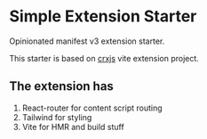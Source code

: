 # Simple Extension Starter
Opinionated manifest v3 extension starter.

This starter is based on [crxjs](https://github.com/crxjs) vite extension project.

## The extension has
1. React-router for content script routing
2. Tailwind for styling
3. Vite for HMR and build stuff
